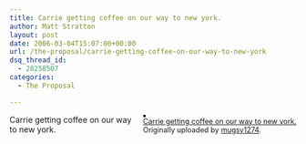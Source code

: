 ```yaml
---
title: Carrie getting coffee on our way to new york.
author: Matt Stratton
layout: post
date: 2006-03-04T15:07:00+00:00
url: /the-proposal/carrie-getting-coffee-on-our-way-to-new-york
dsq_thread_id:
  - 28258507
categories:
  - The Proposal

---
```

<div style="float:right;margin-left:10px;margin-bottom:10px;">
  <a href="http://www.flickr.com/photos/mugsy/107618162/" title="photo sharing"><img src="http://static.flickr.com/56/107618162_d4024d64ca_m.jpg" alt="" style="border:solid 2px #000000;" /></a> <br /> <span style="font-size:.9em;margin-top:0;"> <a href="http://www.flickr.com/photos/mugsy/107618162/">Carrie getting coffee on our way to new york.</a> <br /> Originally uploaded by <a href="http://www.flickr.com/people/mugsy/">mugsy1274</a>. </span>
</div>

Carrie getting coffee on our way to new york.